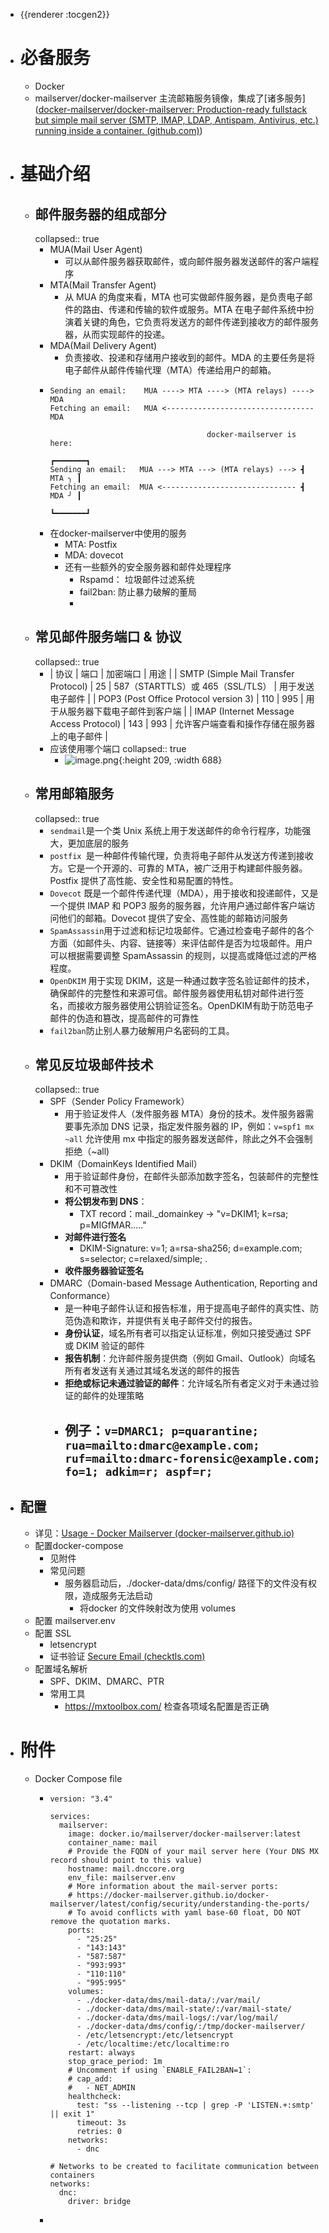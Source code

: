 - {{renderer :tocgen2}}
- # 必备服务
	- Docker
	- mailserver/docker-mailserver 主流邮箱服务镜像，集成了[诸多服务]([docker-mailserver/docker-mailserver: Production-ready fullstack but simple mail server (SMTP, IMAP, LDAP, Antispam, Antivirus, etc.) running inside a container. (github.com)](https://github.com/docker-mailserver/docker-mailserver/#package-included-services))
- # 基础介绍
	- ## 邮件服务器的组成部分
	  collapsed:: true
		- MUA(Mail User Agent)
			- 可以从邮件服务器获取邮件，或向邮件服务器发送邮件的客户端程序
		- MTA(Mail Transfer Agent)
			- 从 MUA 的角度来看，MTA 也可实做邮件服务器，是负责电子邮件的路由、传递和传输的软件或服务。MTA 在电子邮件系统中扮演着关键的角色，它负责将发送方的邮件传递到接收方的邮件服务器，从而实现邮件的投递。
		- MDA(Mail Delivery Agent)
			- 负责接收、投递和存储用户接收到的邮件。MDA 的主要任务是将电子邮件从邮件传输代理（MTA）传递给用户的邮箱。
		- ```
		  Sending an email:    MUA ----> MTA ----> (MTA relays) ----> MDA
		  Fetching an email:   MUA <--------------------------------- MDA
		  
		                                     docker-mailserver is here:
		                                                          ┏━━━━━━━┓
		  Sending an email:   MUA ---> MTA ---> (MTA relays) ---> ┫ MTA ╮ ┃
		  Fetching an email:  MUA <------------------------------ ┫ MDA ╯ ┃
		                                                          ┗━━━━━━━┛
		  ```
		- 在docker-mailserver中使用的服务
			- MTA: Postfix
			- MDA: dovecot
			- 还有一些额外的安全服务器和邮件处理程序
				- Rspamd： 垃圾邮件过滤系统
				- fail2ban: 防止暴力破解的董局
				-
	- ## 常见邮件服务端口 & 协议
	  collapsed:: true
		- | 协议 | 端口 | 加密端口 | 用途 |
		  | SMTP (Simple Mail Transfer Protocol) | 25 | 587（STARTTLS）或 465（SSL/TLS） | 用于发送电子邮件 |
		  | POP3 (Post Office Protocol version 3) | 110 | 995 | 用于从服务器下载电子邮件到客户端 |
		  | IMAP (Internet Message Access Protocol) |  143 | 993 | 允许客户端查看和操作存储在服务器上的电子邮件 |
		- 应该使用哪个端口
		  collapsed:: true
			- ![image.png](../assets/image_1700460589333_0.png){:height 209, :width 688}
	- ## 常用邮箱服务
	  collapsed:: true
		- `sendmail`是一个类 Unix 系统上用于发送邮件的命令行程序，功能强大，更加底层的服务
		- `postfix `是一种邮件传输代理，负责将电子邮件从发送方传递到接收方。它是一个开源的、可靠的 MTA，被广泛用于构建邮件服务器。Postfix 提供了高性能、安全性和易配置的特性。
		- `Dovecot` 既是一个邮件传递代理（MDA），用于接收和投递邮件，又是一个提供 IMAP 和 POP3 服务的服务器，允许用户通过邮件客户端访问他们的邮箱。Dovecot 提供了安全、高性能的邮箱访问服务
		- `SpamAssassin`用于过滤和标记垃圾邮件。它通过检查电子邮件的各个方面（如邮件头、内容、链接等）来评估邮件是否为垃圾邮件。用户可以根据需要调整 SpamAssassin 的规则，以提高或降低过滤的严格程度。
		- `OpenDKIM` 用于实现 DKIM，这是一种通过数字签名验证邮件的技术，确保邮件的完整性和来源可信。邮件服务器使用私钥对邮件进行签名，而接收方服务器使用公钥验证签名。OpenDKIM有助于防范电子邮件的伪造和篡改，提高邮件的可靠性
		- `fail2ban`防止别人暴力破解用户名密码的工具。
	- ## 常见反垃圾邮件技术
	  collapsed:: true
		- SPF（Sender Policy Framework）
			- 用于验证发件人（发件服务器 MTA）身份的技术。发件服务器需要事先添加 DNS 记录，指定发件服务器的 IP，例如：`v=spf1 mx ~all` 允许使用 mx 中指定的服务器发送邮件，除此之外不会强制拒绝（~all)
		- DKIM（DomainKeys Identified Mail）
			- 用于验证邮件身份，在邮件头部添加数字签名，包装邮件的完整性和不可篡改性
			- **将公钥发布到 DNS**：
				- TXT record：mail._domainkey  -> "v=DKIM1; k=rsa; p=MIGfMAR....."
			- **对邮件进行签名**
				- DKIM-Signature: v=1; a=rsa-sha256; d=example.com; s=selector; c=relaxed/simple; .
			- **收件服务器验证签名**
		- DMARC（Domain-based Message Authentication, Reporting and Conformance）
			- 是一种电子邮件认证和报告标准，用于提高电子邮件的真实性、防范伪造和欺诈，并提供有关电子邮件交付的报告。
			- **身份认证**，域名所有者可以指定认证标准，例如只接受通过 SPF 或 DKIM 验证的邮件
			- **报告机制**：允许邮件服务提供商（例如 Gmail、Outlook）向域名所有者发送有关通过其域名发送的邮件的报告
			- **拒绝或标记未通过验证的邮件**：允许域名所有者定义对于未通过验证的邮件的处理策略
			- 例子：`v=DMARC1; p=quarantine; rua=mailto:dmarc@example.com; ruf=mailto:dmarc-forensic@example.com; fo=1; adkim=r; aspf=r;`
				-
- ## 配置
	- 详见：[Usage - Docker Mailserver (docker-mailserver.github.io)](https://docker-mailserver.github.io/docker-mailserver/edge/usage/)
	- 配置docker-compose
		- 见附件
		- 常见问题
			- 服务器启动后，./docker-data/dms/config/ 路径下的文件没有权限，造成服务无法启动
				- 将docker 的文件映射改为使用 volumes
	- 配置 mailserver.env
	- 配置 SSL
		- letsencrypt
		- 证书验证 [Secure Email (checktls.com)](https://www.checktls.com/)
	- 配置域名解析
		- SPF、DKIM、DMARC、PTR
		- 常用工具
			- https://mxtoolbox.com/ 检查各项域名配置是否正确
- # 附件
	- Docker Compose file
		- ```docker
		  version: "3.4"
		  
		  services:
		    mailserver:
		      image: docker.io/mailserver/docker-mailserver:latest
		      container_name: mail
		      # Provide the FQDN of your mail server here (Your DNS MX record should point to this value)
		      hostname: mail.dnccore.org
		      env_file: mailserver.env
		      # More information about the mail-server ports:
		      # https://docker-mailserver.github.io/docker-mailserver/latest/config/security/understanding-the-ports/
		      # To avoid conflicts with yaml base-60 float, DO NOT remove the quotation marks.
		      ports:
		        - "25:25"
		        - "143:143"
		        - "587:587"
		        - "993:993"
		        - "110:110"
		        - "995:995"
		      volumes:
		        - ./docker-data/dms/mail-data/:/var/mail/
		        - ./docker-data/dms/mail-state/:/var/mail-state/
		        - ./docker-data/dms/mail-logs/:/var/log/mail/
		        - ./docker-data/dms/config/:/tmp/docker-mailserver/
		        - /etc/letsencrypt:/etc/letsencrypt
		        - /etc/localtime:/etc/localtime:ro
		      restart: always
		      stop_grace_period: 1m
		      # Uncomment if using `ENABLE_FAIL2BAN=1`:
		      # cap_add:
		      #   - NET_ADMIN
		      healthcheck:
		        test: "ss --listening --tcp | grep -P 'LISTEN.+:smtp' || exit 1"
		        timeout: 3s
		        retries: 0
		      networks:
		        - dnc
		  
		  # Networks to be created to facilitate communication between containers
		  networks:
		    dnc:
		      driver: bridge
		  ```
		-